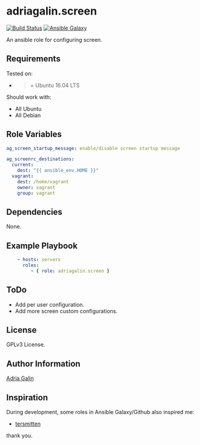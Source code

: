 adriagalin.screen
=================

[![Build Status](https://travis-ci.org/adriagalin/ansible.screen.svg?branch=master)](https://travis-ci.org/adriagalin/ansible.screen) [![Ansible Galaxy](http://img.shields.io/badge/ansible--galaxy-screen-blue.svg)](https://galaxy.ansible.com/adriagalin/screen)

An ansible role for configuring screen.

Requirements
------------

Tested on:

-	>= Ubuntu 16.04 LTS

Should work with:

-	All Ubuntu
-	All Debian

Role Variables
--------------

```yaml
ag_screen_startup_message: enable/disable screen startup message

ag_screenrc_destinations:
  current:
    dest: "{{ ansible_env.HOME }}"
  vagrant:
    dest: /home/vagrant
    owner: vagrant
    group: vagrant
```

Dependencies
------------

None.

Example Playbook
----------------

```yaml
    - hosts: servers
      roles:
         - { role: adriagalin.screen }
```

ToDo
----

-	Add per user configuration.
-	Add more screen custom configurations.

License
-------

GPLv3 License.

Author Information
------------------

[Adria Galin](http://www.adriagalin.com)

Inspiration
-----------

During development, some roles in Ansible Galaxy/Github also inspired me:

-	[tersmitten](https://github.com/Oefenweb/ansible-screen)

thank you.
